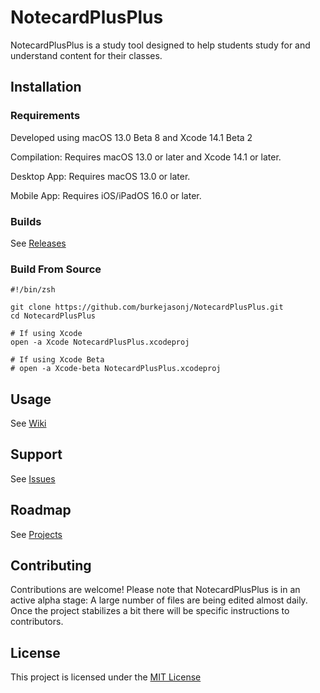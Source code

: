 # NotecardPlusPlus

NotecardPlusPlus is a study tool designed to help students study for and understand content for their classes.

## Installation

### Requirements
Developed using macOS 13.0 Beta 8 and Xcode 14.1 Beta 2

Compilation: Requires macOS 13.0 or later and Xcode 14.1 or later.

Desktop App: Requires macOS 13.0 or later.

Mobile App: Requires iOS/iPadOS 16.0 or later.

### Builds
See [Releases](https://github.com/burkejasonj/NotecardPlusPlus/releases)

### Build From Source
```
#!/bin/zsh

git clone https://github.com/burkejasonj/NotecardPlusPlus.git
cd NotecardPlusPlus

# If using Xcode
open -a Xcode NotecardPlusPlus.xcodeproj

# If using Xcode Beta
# open -a Xcode-beta NotecardPlusPlus.xcodeproj
```

## Usage

See [Wiki](https://github.com/burkejasonj/NotecardPlusPlus/wiki)

## Support

See [Issues](https://github.com/burkejasonj/NotecardPlusPlus/issues)

## Roadmap

See [Projects](https://github.com/burkejasonj/NotecardPlusPlus/projects)

## Contributing

Contributions are welcome! Please note that NotecardPlusPlus is in an active alpha stage: A large number of files are being edited almost daily. Once the project stabilizes a bit there will be specific instructions to contributors.

## License

This project is licensed under the [MIT License](https://github.com/burkejasonj/NotecardPlusPlus/blob/main/LICENSE.md)
